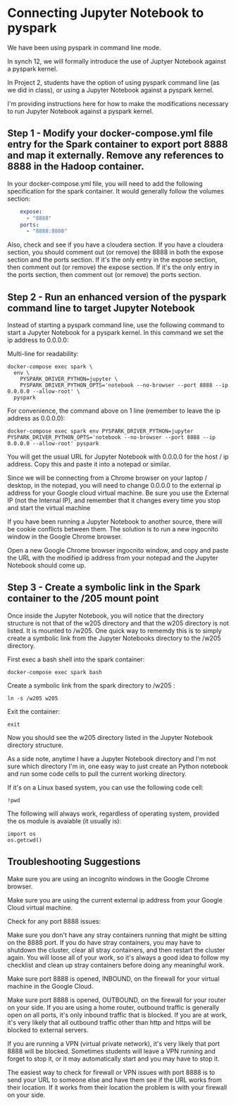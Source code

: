 # Connecting Jupyter Notebook to pyspark

We have been using pyspark in command line mode.  

In synch 12, we will formally introduce the use of Juptyer Notebook against a pyspark kernel.

In Project 2, students have the option of using pyspark command line (as we did in class), or using a Jupyter Notebook against a pyspark kernel.  

I'm providing instructions here for how to make the modifications necessary to run Jupyter Notebook against a pyspark kernel.

## Step 1 - Modify your docker-compose.yml file entry for the Spark container to export port 8888 and map it externally.  Remove any references to 8888 in the Hadoop container.

In your docker-compose.yml file, you will need to add the following specification for the spark container.  It would generally follow the volumes section:

```yml
    expose:
      - "8888"
    ports:
      - "8888:8888"
```

Also, check and see if you have a cloudera section.  If you have a cloudera section, you should comment out (or remove) the 8888 in both the expose section and the ports section.  If it's the only entry in the expose section, then comment out (or remove) the expose section. If it's the only entry in the ports section, then comment out (or remove) the ports section.

## Step 2 - Run an enhanced version of the pyspark command line to target Jupyter Notebook

Instead of starting a pyspark command line, use the following command to start a Jupyter Notebook for a pyspark kernel.  In this command we set the ip address to 0.0.0.0:

Multi-line for readability:
```
docker-compose exec spark \
  env \
    PYSPARK_DRIVER_PYTHON=jupyter \
    PYSPARK_DRIVER_PYTHON_OPTS='notebook --no-browser --port 8888 --ip 0.0.0.0 --allow-root' \
  pyspark
```

For convenience, the command above on 1 line (remember to leave the ip address as 0.0.0.0):
```
docker-compose exec spark env PYSPARK_DRIVER_PYTHON=jupyter PYSPARK_DRIVER_PYTHON_OPTS='notebook --no-browser --port 8888 --ip 0.0.0.0 --allow-root' pyspark
```

You will get the usual URL for Jupyter Notebook with 0.0.0.0 for the host / ip address. Copy this and paste it into a notepad or similar.

Since we will be connecting from a Chrome browser on your laptop / desktop, in the notepad, you will need to change 0.0.0.0 to the external ip address for your Google cloud virtual machine.  Be sure you use the External IP (not the Internal IP), and remember that it changes every time you stop and start the virtual machine

If you have been running a Jupyter Notebook to another source, there will be cookie conflicts between them. The solution is to run a new ingocnito window in the Google Chrome browser.

Open a new Google Chrome browser ingocnito window, and copy and paste the URL with the modified ip address from your notepad and the Jupyter Notebook should come up.

## Step 3 - Create a symbolic link in the Spark container to the /205 mount point

Once inside the Jupyter Notebook, you will notice that the directory structure is not that of the w205 directory and that the w205 directory is not listed.  It is mounted to /w205.  One quick way to rememdy this is to simply create a symbolic link from the Jupyter Notebooks directory to the /w205 directory.

First exec a bash shell into the spark container:

```
docker-compose exec spark bash
```

Create a symbolic link from the spark directory to /w205 :

```
ln -s /w205 w205
```

Exit the container:
```
exit
```

Now you should see the w205 directory listed in the Jupyter Notebook directory structure.

As a side note, anytime I have a Jupyter Notebook directory and I'm not sure which directory I'm in, one easy way to just create an Python notebook and run some code cells to pull the current working directory.

If it's on a Linux based system, you can use the following code cell:

```
!pwd
```

The following will always work, regardless of operating system, provided the os module is avaiable (it usually is):

```
import os
os.getcwd()
```

## Troubleshooting Suggestions

Make sure you are using an incognito windows in the Google Chrome browser.

Make sure you are using the current external ip address from your Google Cloud virtual machine.

Check for any port 8888 issues:

Make sure you don't have any stray containers running that might be sitting on the 8888 port. If you do have stray containers, you may have to shutdown the cluster, clear all stray containers, and then restart the cluster again.  You will loose all of your work, so it's always a good idea to follow my checklist and clean up stray containers before doing any meaningful work.

Make sure port 8888 is opened, INBOUND, on the firewall for your virtual machine in the Google Cloud.  

Make sure port 8888 is opened, OUTBOUND, on the firewall for your router on your side.  If you are using a home router, outbound traffic is generally open on all ports, it's only inbound traffic that is blocked.  If you are at work, it's very likely that all outbound traffic other than http and https will be blocked to external servers.

If you are running a VPN (virtual private network), it's very likely that port 8888 will be blocked.  Sometimes students will leave a VPN running and forget to stop it, or it may automatically start and you may have to stop it.

The easiest way to check for firewall or VPN issues with port 8888 is to send your URL to someone else and have them see if the URL works from their location.  If it works from their location the problem is with your firewall on your side. 
